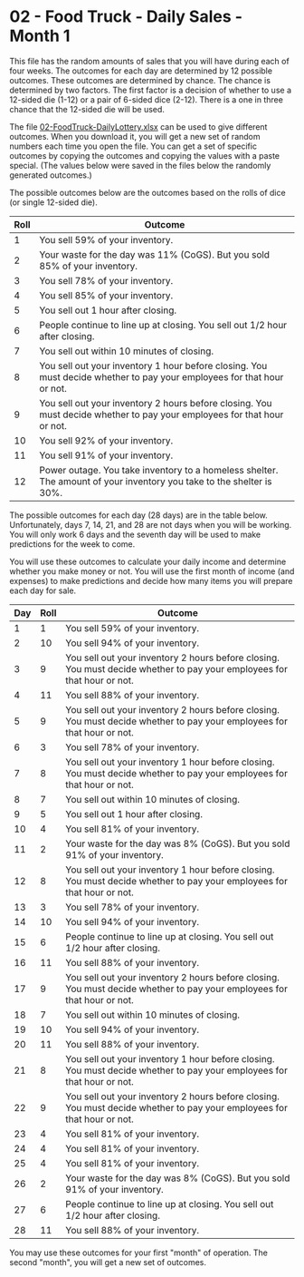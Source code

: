 # 02 - Food Truck - Daily Sales - Month 1

This file has the random amounts of sales that you will have during each of four weeks.  The outcomes for each day are determined by 12 possible outcomes.  These outcomes are determined by chance.  The chance is determined by two factors.  The first factor is a decision of whether to use a 12-sided die (1-12) or a pair of 6-sided dice (2-12).  There is a one in three chance that the 12-sided die will be used.

The file [02-FoodTruck-DailyLottery.xlsx](https://github.com/MichaelTMiyoshi/AppliedMathWithMiyoshi/blob/main/AppliedAlgebra2/Projects/02-FoodTruck-DailyLottery.xlsx) can be used to give different outcomes.  When you download it, you will get a new set of random numbers each time you open the file.  You can get a set of specific outcomes by copying the outcomes and copying the values with a paste special.  (The values below were saved in the files below the randomly generated outcomes.)

The possible outcomes below are the outcomes based on the rolls of dice (or single 12-sided die).

Roll | Outcome
---- | -------
1 | You sell 59% of your inventory.
2 | Your waste for the day was 11% (CoGS).  But you sold 85% of your inventory.
3 | You sell 78% of your inventory.
4 | You sell 85% of your inventory.
5 | You sell out 1 hour after closing.
6 | People continue to line up at closing.  You sell out 1/2 hour after closing.
7 | You sell out within 10 minutes of closing.
8 | You sell out your inventory 1 hour before closing.  You must decide whether to pay your employees for that hour or not.
9 | You sell out your inventory 2 hours before closing.  You must decide whether to pay your employees for that hour or not.
10 | You sell 92% of your inventory.
11 | You sell 91% of your inventory.
12 | Power outage.  You take inventory to a homeless shelter.  The amount of your inventory you take to the shelter is 30%.

The possible outcomes for each day (28 days) are in the table below.  Unfortunately, days 7, 14, 21, and 28 are not days when you will be working.  You will only work 6 days and the seventh day will be used to make predictions for the week to come.

You will use these outcomes to calculate your daily income and determine whether you make money or not.  You will use the first month of income (and expenses) to make predictions and decide how many items you will prepare each day for sale.

Day | Roll | Outcome
--- | ---- | -------
1 | 1 | You sell 59% of your inventory.
2 | 10 | You sell 94% of your inventory.
3 | 9 | You sell out your inventory 2 hours before closing.  You must decide whether to pay your employees for that hour or not.
4 | 11 | You sell 88% of your inventory.
5 | 9 | You sell out your inventory 2 hours before closing.  You must decide whether to pay your employees for that hour or not.
6 | 3 | You sell 78% of your inventory.
7 | 8 | You sell out your inventory 1 hour before closing.  You must decide whether to pay your employees for that hour or not.
8 | 7 | You sell out within 10 minutes of closing.
9 | 5 | You sell out 1 hour after closing.
10 | 4 | You sell 81% of your inventory.
11 | 2 | Your waste for the day was 8% (CoGS).  But you sold 91% of your inventory.
12 | 8 | You sell out your inventory 1 hour before closing.  You must decide whether to pay your employees for that hour or not.
13 | 3 | You sell 78% of your inventory.
14 | 10 | You sell 94% of your inventory.
15 | 6 | People continue to line up at closing.  You sell out 1/2 hour after closing.
16 | 11 | You sell 88% of your inventory.
17 | 9 | You sell out your inventory 2 hours before closing.  You must decide whether to pay your employees for that hour or not.
18 | 7 | You sell out within 10 minutes of closing.
19 | 10 | You sell 94% of your inventory.
20 | 11 | You sell 88% of your inventory.
21 | 8 | You sell out your inventory 1 hour before closing.  You must decide whether to pay your employees for that hour or not.
22 | 9 | You sell out your inventory 2 hours before closing.  You must decide whether to pay your employees for that hour or not.
23 | 4 | You sell 81% of your inventory.
24 | 4 | You sell 81% of your inventory.
25 | 4 | You sell 81% of your inventory.
26 | 2 | Your waste for the day was 8% (CoGS).  But you sold 91% of your inventory.
27 | 6 | People continue to line up at closing.  You sell out 1/2 hour after closing.
28 | 11 | You sell 88% of your inventory.

You may use these outcomes for your first "month" of operation.  The second "month", you will get a new set of outcomes.
